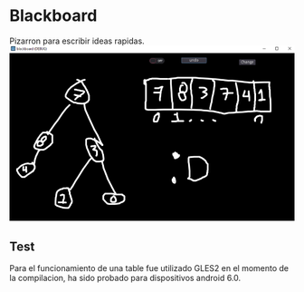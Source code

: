 # Blackboard
Pizarron para escribir ideas rapidas.
![version 1.0](./img/version1.png)

## Test
Para el funcionamiento de una table fue utilizado GLES2 en el momento de la compilacion,
ha sido probado para dispositivos android 6.0.
